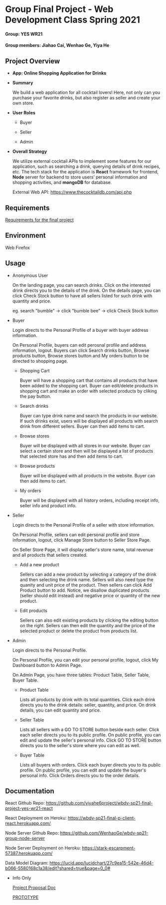 # Group Final Project - Web Development Class Spring 2021

#### Group: YES WR21
#### Group members: Jiahao Cai, Wenhao Ge, Yiya He

## Project Overview
- **App: Online Shopping Application for Drinks** 

- **Summary**

  We build a web application for all cocktail lovers! Here, not only can you purchase your favorite drinks, but also register as seller and create your own store.
  
- **User Roles**
  - Buyer
  
  - Seller
  
  - Admin
  
- **Overall Strategy**

  We utilize external cocktail APIs to implement some features for our application, such as searching a drink, querying details of drink recipes, etc. The tech stack for the application is **React** framework for frontend, **Node** server for backend to store users’ personal information and shopping activities, and **mongoDB** for database.  

  External Web API: https://www.thecocktaildb.com/api.php 


## Requirements
[Requirements for the final project](https://docs.google.com/document/d/1De-UdZ8LpJt6tftlCsYcZz-BCyh8Nljz7KYO5DY00_8/edit?usp=sharing)

## Environment

Web Firefox 


## Usage
- Anonymous User

  On the landing page, you can search drinks. Click on the interested drink directs you to the details of the drink. On the details page, you can click Check Stock button to have all sellers listed for such drink with quantity and price.
  
  eg. search "bumble" -> click "bumble bee" -> click Check Stock button
  
- Buyer

  Login directs to the Personal Profile of a buyer with buyer address information.
  
  On Personal Profile, buyers can edit perosnal profile and address information, logout. Buyers can click Search drinks button, Browse products button, Browse stores button and My orders button to be directed to shopping page.
  
  - Shopping Cart

    Buyer will have a shopping cart that contains all products that have been added to the shopping cart. Buyer can edit/delete products in shopping cart and make an order with selected products by cliking the pay button.
  
  - Search drinks
    
    Buyer can type drink name and search the products in our website. If such drinks exist, users will be displayed all products with search drink from different sellers. Buyer can then add items to cart.
    
  - Browse stores

    Buyer will be displayed with all stores in our website. Buyer can select a certain store and then will be displayed a list of products that selected store has and then add items to cart.
    
  - Browse products

    Buyer will be displayed with all products in the website. Buyer can then add items to cart.
    
  - My orders

    Buyer will be displayed with all history orders, including receipt info, seller info and product info.

- Seller

  Login directs to the Personal Profile of a seller with store information.
  
  On Personal Profile, sellers can edit personal profile and store information, logout, click Manage Store button to Seller Store Page.
  
  On Seller Store Page, it will display seller's store name, total revenue and all products that sellers created.
  
  - Add a new product
    
    Sellers can add a new product by selecting a category of the drink and then selecting the drink name. Sellers will also need type the quanity and unit price of the product. Then sellers can click Add Product button to add. Notice, we disallow duplicated products (seller should edit instead) and negative price or quantity of the new product.
    
  - Edit products
    
    Sellers can also edit existing products by clicking the editing button on the right. Sellers can then edit the quantity and the price of the selected product or delete the product from products list.

- Admin

  Login directs to the Personal Profile.
 
  On Personal Profile, you can edit your personal profile, logout, click My Dashboard button to Admin Page.

  On Admin Page, you have three tables: Product Table, Seller Table, Buyer Table.

  - Product Table 

    Lists all products by drink with its total quantities. Click each drink directs you to the drink details: seller, quantity, and price. On drink details, you can edit quantity and price.
 
  - Seller Table
  
    Lists all sellers with a GO TO STORE button beside each seller. Click each seller directs you to its public profile. On public profile, you can edit and update the seller's personal info. Click GO TO STORE button directs you to the seller's store where you can edit as well.
 
  - Buyer Table
 
    Lists all buyers with orders. Click each buyer directs you to its public profile. On public profile, you can edit and update the buyer's personal info. Click Orders directs you to the order details.
   

## Documentation
React Github Repo: https://github.com/yiyahe6project/wbdv-sp21-final-project-yes-wr21-react 

React Deployment on Heroku: https://wbdv-sp21-final-p-client-react.herokuapp.com/

Node Server Github Repo: https://github.com/WenhaoGe/wbdv-sp21-group-node-server 

Node Server Deployment on Heroku: https://stark-escarpment-57387.herokuapp.com/

Data Model Diagram: https://lucid.app/lucidchart/27c9ea15-542e-46d4-b066-5580168c1a38/edit?shared=true&page=0_0# 

- Info Only

  [Project Proposal Doc](https://docs.google.com/document/d/1f3nphuXPC9qb5DPpZn0fZS5PNubNFAlvHAIjrfeDlmU/edit?usp=sharing)
  
  [PROTOTYPE](https://docs.google.com/document/d/1cBIIGfY1SELaDxHcgyQDbQm0P2pnOK4YSXP0V9RAzXI/edit#)


